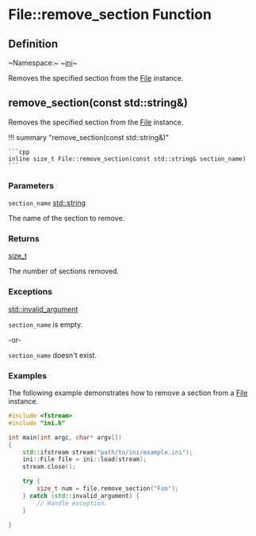 # File::remove_section Function

## Definition

~Namespace:~ ~[ini](../../ini_namespace.md)~

Removes the specified section from the [File](../file.md) instance.

## remove_section(const std::string&)

Removes the specified section from the [File](../file.md) instance.

!!! summary "remove_section(const std::string&)"

    ```cpp
    inline size_t File::remove_section(const std::string& section_name)
    ```

### Parameters

`section_name` [std::string](https://en.cppreference.com/w/cpp/string/basic_string)

The name of the section to remove.

### Returns

[size_t](https://en.cppreference.com/w/cpp/types/size_t)

The number of sections removed.

### Exceptions

[std::invalid_argument](https://en.cppreference.com/w/cpp/error/invalid_argument)

`section_name` is empty.

-or-

`section_name` doesn't exist.

### Examples

The following example demonstrates how to remove a section from a [File](../file.md) instance.

```cpp linenums="1" title="main.cpp"
#include <fstream>
#include "ini.h"

int main(int argc, char* argv[])
{
    std::ifstream stream("path/to/ini/example.ini");
    ini::File file = ini::load(stream);
    stream.close();

    try {
        size_t num = file.remove_section("Foo");
    } catch (std::invalid_argument) {
        // Handle exception.
    }

}
```